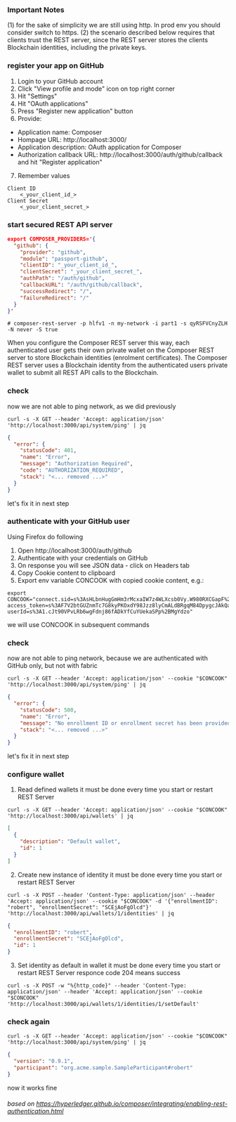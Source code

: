 ### Important Notes
(1) for the sake of simplicity we are still using http. In prod env you should consider switch to https.
(2) the scenario described below requires that clients trust the REST server, since the REST server stores the clients Blockchain identities, including the private keys.

### register your app on GitHub
1. Login to your GitHub account
2. Click "View profile and mode" icon on top right corner
3. Hit "Settings" 
4. Hit "OAuth applications"
5. Press "Register new application" button
6. Provide:
- Application name: Composer
- Hompage URL: http://localhost:3000/
- Application description: OAuth application for Composer
- Authorization callback URL: http://localhost:3000/auth/github/callback
and hit "Register application"
7. Remember values
```
Client ID
    <_your_client_id_>
Client Secret
    <_your_client_secret_>
```

### start secured REST API server
```json
export COMPOSER_PROVIDERS='{
  "github": {
    "provider": "github",
    "module": "passport-github",
    "clientID": "_your_client_id_",
    "clientSecret": "_your_client_secret_",
    "authPath": "/auth/github",
    "callbackURL": "/auth/github/callback",
    "successRedirect": "/",
    "failureRedirect": "/"
  }
}'
```
```
# composer-rest-server -p hlfv1 -n my-network -i part1 -s qyRSFVCnyZLH -N never -S true
```

When you configure the Composer REST server this way, each authenticated user gets their own private wallet on the Composer REST server to store Blockchain identities (enrolment certificates). The Composer REST server uses a Blockchain identity from the authenticated users private wallet to submit all REST API calls to the Blockchain.


### check 
now we are not able to ping network, as we did previously
```
curl -s -X GET --header 'Accept: application/json' 'http://localhost:3000/api/system/ping' | jq
```
```json
{
  "error": {
    "statusCode": 401,
    "name": "Error",
    "message": "Authorization Required",
    "code": "AUTHORIZATION_REQUIRED",
    "stack": "<... removed ...>"
  }
}
```
let's fix it in next step

### authenticate with your GitHub user
Using Firefox do following
1. Open http://localhost:3000/auth/github
2. Authenticate with your credentials on GitHub
3. On response you will see JSON data - click on Headers tab
4. Copy Cookie content to clipboard
5. Export env variable CONCOOK with copied cookie content, e.g.:
```
export CONCOOK="connect.sid=s%3AsHLbnHugGmHm3rMcxaIW7z4WLXcsb0Vy.W980RXCGapF%2Bz6KYQv9qQffK3KtJxVjpEhvkvkfNayg; access_token=s%3AF7V2btGUZnmTc7G8kyPKOxdY98Jzz8lyCmALdBRgqM84DpygcJAkQaxIjm8ZZpEC.XTH4qGri9fgVtXAEJ4FphSP8otbYKbhDQxdi1ZG8MLQ; userId=s%3A1.cJt90VPvLRb6wgFdnj86fADkYfCuYUekaSPp%2BMgYdzo"
```
we will use CONCOOK in subsequent commands

### check 
now are not able to ping network, because we are authenticated with GitHub only, but not with fabric
```
curl -s -X GET --header 'Accept: application/json' --cookie "$CONCOOK" 'http://localhost:3000/api/system/ping' | jq
```
```json
{
  "error": {
    "statusCode": 500,
    "name": "Error",
    "message": "No enrollment ID or enrollment secret has been provided",
    "stack": "<... removed ...>"
  }
}
```
let's fix it in next step

### configure wallet
1. Read defined wallets
it must be done every time you start or restart REST Server
```
curl -s -X GET --header 'Accept: application/json' --cookie "$CONCOOK" 'http://localhost:3000/api/wallets' | jq
```
```json
[
  {
    "description": "Default wallet",
    "id": 1
  }
]
```
2. Create new instance of identity
it must be done every time you start or restart REST Server
```
curl -s -X POST --header 'Content-Type: application/json' --header 'Accept: application/json' --cookie "$CONCOOK" -d '{"enrollmentID": "robert", "enrollmentSecret": "SCEjAoFgOlcd"}' 'http://localhost:3000/api/wallets/1/identities' | jq
```
```json
{
  "enrollmentID": "robert",
  "enrollmentSecret": "SCEjAoFgOlcd",
  "id": 1
}
```
3. Set identity as default in wallet
it must be done every time you start or restart REST Server
responce code 204 means success
```
curl -s -X POST -w "%{http_code}" --header 'Content-Type: application/json' --header 'Accept: application/json' --cookie "$CONCOOK" 'http://localhost:3000/api/wallets/1/identities/1/setDefault'
```

### check again
```
curl -s -X GET --header 'Accept: application/json' --cookie "$CONCOOK" 'http://localhost:3000/api/system/ping' | jq
```
```json
{
  "version": "0.9.1",
  "participant": "org.acme.sample.SampleParticipant#robert"
}
```

now it works fine

###### based on https://hyperledger.github.io/composer/integrating/enabling-rest-authentication.html
